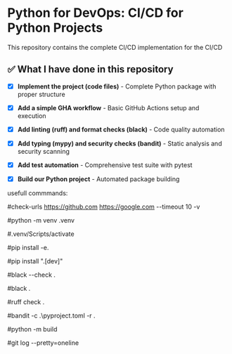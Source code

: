 # Python for DevOps: CI/CD for Python Projects

This repository contains the complete CI/CD implementation for the CI/CD 


## ✅ What I have done in this repository

- [x] **Implement the project (code files)** - Complete Python package with proper structure
- [x] **Add a simple GHA workflow** - Basic GitHub Actions setup and execution
- [x] **Add linting (ruff) and format checks (black)** - Code quality automation
- [x] **Add typing (mypy) and security checks (bandit)** - Static analysis and security scanning
- [x] **Add test automation** - Comprehensive test suite with pytest
- [x] **Build our Python project** - Automated package building


usefull commmands: 

#check-urls https://github.com https://google.com --timeout 10 -v


#python -m venv .venv

#.venv/Scripts/activate

#pip install -e. 

#pip install ".[dev]"

#black --check .  

#black .

#ruff check .

#bandit -c .\pyproject.toml -r . 

#python -m build

#git log --pretty=oneline